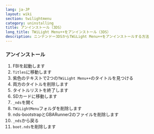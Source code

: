 ```yaml
---
lang: ja-JP
layout: wiki
section: twilightmenu
category: uninstalling
title: アンインストール（3DS）
long_title: TWiLight Menu++をアンインストール（3DS）
description: ニンテンドー3DSからTWiLight Menu++をアンインストールする方法
---
```


### アンインストール
1. FBIを起動します
1. `Titles`に移動します
1. 紫色のテキストで2つの`TWiLight Menu++`のタイトルを見つける
1. 両方のタイトルを削除します
1. タイトルリストを終了します
1. SDカードに移動します
1. `_nds`を開く
1. `TWiLightMenu`フォルダを削除します
1. nds-bootstrapとGBARunner2のファイルを削除します
1. `_nds`から戻る
1. `boot.nds`を削除します
